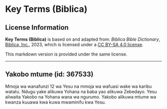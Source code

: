 # Key Terms (Biblica)

## License Information

**Key Terms (Biblica)** is based on and adapted from: _Biblica Bible Dictionary_, [Biblica, Inc.](https://www.biblica.com/), 2023, which is licensed under a [CC BY-SA 4.0 license](https://creativecommons.org/licenses/by-sa/4.0/legalcode.en).

This markdown version is provided under the same license.



--------------------------------

## Yakobo mtume (id: 367533)

Mmoja wa wanafunzi 12 wa Yesu na mmoja wa wafuasi wake wa karibu watatu. Ndugu yake alikuwa Yohana na baba yao alikuwa Zebedayo. Yesu aliwaita Yakobo na Yohana wana wa ngurumo. Yakobo alikuwa mtume wa kwanza kuuawa kwa kuwa mwaminifu kwa Yesu.


